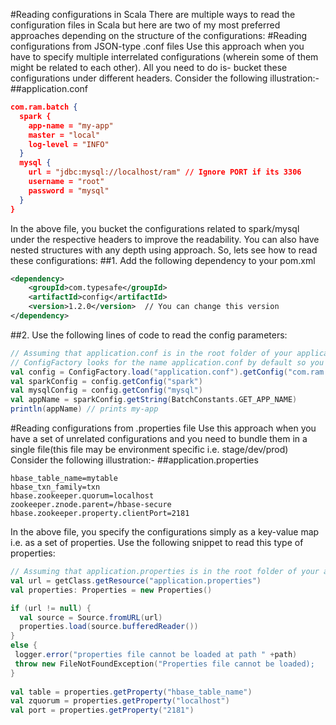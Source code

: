 #Reading configurations in Scala
There are multiple ways to read the configuration files in Scala but here are two of my most preferred approaches depending on the structure of the configurations:
#Reading configurations from JSON-type .conf files
Use this approach when you have to specify multiple interrelated configurations (wherein some of them might be related to each other). All you need to do is- bucket these configurations under different headers.
Consider the following illustration:-
##application.conf
```json
com.ram.batch {
  spark {
    app-name = "my-app"
    master = "local"
    log-level = "INFO"
  }
  mysql {
    url = "jdbc:mysql://localhost/ram" // Ignore PORT if its 3306
    username = "root"
    password = "mysql"
  }
}
```
In the above file, you bucket the configurations related to spark/mysql under the respective headers to improve the readability. You can also have nested structures with any depth using approach.
So, lets see how to read these configurations:
##1. Add the following dependency to your pom.xml
```xml
<dependency>
    <groupId>com.typesafe</groupId>
    <artifactId>config</artifactId>
    <version>1.2.0</version>  // You can change this version
</dependency>
```
##2. Use the following lines of code to read the config parameters:
```scala
// Assuming that application.conf is in the root folder of your application
// ConfigFactory looks for the name application.conf by default so you need not give this name
val config = ConfigFactory.load("application.conf").getConfig("com.ram.batch") 
val sparkConfig = config.getConfig("spark")
val mysqlConfig = config.getConfig("mysql")
val appName = sparkConfig.getString(BatchConstants.GET_APP_NAME)
println(appName) // prints my-app
```
#Reading configurations from .properties file
Use this approach when you have a set of unrelated configurations and you need to bundle them in a single file(this file may be environment specific i.e. stage/dev/prod)
Consider the following illustration:-
##application.properties
```properties
hbase_table_name=mytable
hbase_txn_family=txn
hbase.zookeeper.quorum=localhost
zookeeper.znode.parent=/hbase-secure
hbase.zookeeper.property.clientPort=2181
```
In the above file, you specify the configurations simply as a key-value map i.e. as a set of properties.
Use the following snippet to read this type of properties:
```scala
// Assuming that application.properties is in the root folder of your application
val url = getClass.getResource("application.properties")
val properties: Properties = new Properties()

if (url != null) {
  val source = Source.fromURL(url)
  properties.load(source.bufferedReader())
}
else {
 logger.error("properties file cannot be loaded at path " +path)
 throw new FileNotFoundException("Properties file cannot be loaded);
}
   
val table = properties.getProperty("hbase_table_name")
val zquorum = properties.getProperty("localhost")
val port = properties.getProperty("2181")

```